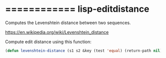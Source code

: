 ============
lisp-editdistance
============

Computes the Levenshtein distance between two sequences.

https://en.wikipedia.org/wiki/Levenshtein_distance

Compute edit distance using this function:
```lisp
(defun levenshtein-distance (s1 s2 &key (test 'equal) (return-path nil)))
```